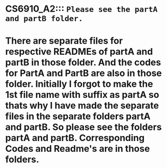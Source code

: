 # CS6910_A2:::  **```Please see the partA and partB folder.```**
# There are separate files for respective READMEs of partA and partB in those folder. And the codes for PartA and PartB are also in those folder. Initially I forgot to make the 1st file name with suffix as partA so thats why I have made the separate files in the separate folders partA and partB. So please see the folders partA and partB. Corresponding Codes and Readme's are in those folders.
